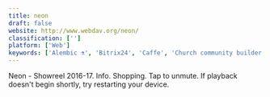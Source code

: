 ```yaml
---
title: neon
draft: false 
website: http://www.webdav.org/neon/
classification: ['']
platform: ['Web']
keywords: ['Alembic ⚗️', 'Bitrix24', 'Caffe', 'Church community builder', 'Colordot for iOS', 'Cone', 'DeepDetect', 'Deeplearning4j', 'Drop', 'Flat UI Colors', 'Floyd', 'Infrrd.ai', 'InitLive', 'Keras', 'Litur', 'Lobe', 'React Color', 'Swatches', 'mlpack']
---
```

Neon - Showreel 2016-17. Info. Shopping. Tap to unmute. If playback doesn't 
begin shortly, try restarting your device.